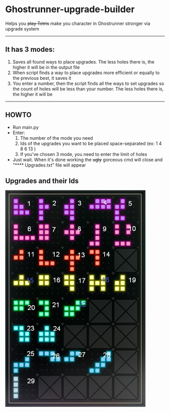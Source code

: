 # Ghostrunner-upgrade-builder
Helps you ~~play Tetris~~ make you character in Ghostrunner stronger via upgrade system
____

## It has 3 modes:
1. Saves all found ways to place upgrades. The less holes there is, the higher it will be in the output file
2. When script finds a way to place upgrades more efficient or equally to the previous best, it saves it
3. You enter a number, then the script finds all the ways to set upgrades so the count of holes will be less than your number.
    The less holes there is, the higher it will be
____

## HOWTO
- Run main.py
- Enter:
    1. The number of the mode you need
    2. Ids of the upgrades you want to be placed space-separated (ex: 1 4 8 6 13 )
    3. If you've chosen 3 mode, you need to enter the limit of holes
- Just wait. When it's done working the ~~ugly~~ gorceous cmd will close and "**** Upgrades.txt" file will appear

## Upgrades and their Ids
![Upgrades IDs](https://github.com/Ferum9029/Ghostrunner-upgrade-builder/blob/master/upgrades%20ids.jpg)
